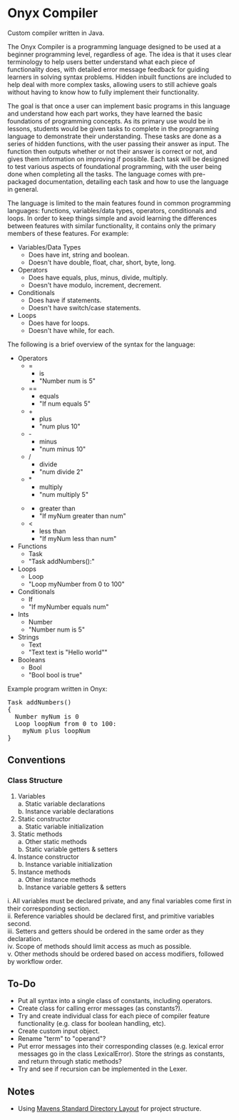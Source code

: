 # Onyx Compiler
Custom compiler written in Java.  

The Onyx Compiler is a programming language designed to be used at a beginner programming level, regardless of age. The idea is that it uses clear terminology to help users better understand what each piece of functionality does, with detailed error message feedback for guiding learners in solving syntax problems. Hidden inbuilt functions are included to help deal with more complex tasks, allowing users to still achieve goals without having to know how to fully implement their functionality.  

The goal is that once a user can implement basic programs in this language and understand how each part works, they have learned the basic foundations of programming concepts. As its primary use would be in lessons, students would be given tasks to complete in the programming language to demonstrate their understanding. These tasks are done as a series of hidden functions, with the user passing their answer as input. The function then outputs whether or not their answer is correct or not, and gives them information on improving if possible. Each task will be designed to test various aspects of foundational programming, with the user being done when completing all the tasks. The language comes with pre-packaged documentation, detailing each task and how to use the language in general.  

The language is limited to the main features found in common programming languages: functions, variables/data types, operators, conditionals and loops. In order to keep things simple and avoid learning the differences between features with similar functionality, it contains only the primary members of these features. For example:  
- Variables/Data Types
  - Does have int, string and boolean.
  - Doesn't have double, float, char, short, byte, long.
- Operators
  - Does have equals, plus, minus, divide, multiply.
  - Doesn't have modulo, increment, decrement.
- Conditionals
  - Does have if statements.
  - Doesn't have switch/case statements.
- Loops
  - Does have for loops.
  - Doesn't have while, for each.

The following is a brief overview of the syntax for the language:
- Operators
  - =
    - is
    - "Number num is 5"
  - ==
    - equals
    - "If num equals 5"
  - \+
    - plus
    - "num plus 10"
  - \-
    - minus
    - "num minus 10"
  - /
    - divide
    - "num divide 2"
  - \*
    - multiply
    - "num multiply 5"
  - >
    - greater than
    - "If myNum greater than num"
  - <
    - less than
    - "If myNum less than num"
- Functions
  - Task
  - "Task addNumbers():"
- Loops
  - Loop
  - "Loop myNumber from 0 to 100"
- Conditionals
  - If
  - "If myNumber equals num"
- Ints
  - Number
  - "Number num is 5"
- Strings
  - Text
  - "Text text is "Hello world""
- Booleans
  - Bool
  - "Bool bool is true"

Example program written in Onyx:
<pre>
Task addNumbers()
{
  Number myNum is 0
  Loop loopNum from 0 to 100:
    myNum plus loopNum
}
</pre>


## Conventions
### Class Structure
1. Variables  
  a. Static variable declarations  
  b. Instance variable declarations  
2. Static constructor  
  a. Static variable initialization  
3. Static methods  
  a. Other static methods  
  b. Static variable getters & setters  
4. Instance constructor  
  b. Instance variable initialization  
5. Instance methods  
  a. Other instance methods  
  b. Instance variable getters & setters  

i. All variables must be declared private, and any final variables come first in their corresponding section.  
ii. Reference variables should be declared first, and primitive variables second.  
iii. Setters and getters should be ordered in the same order as they declaration.  
iv. Scope of methods should limit access as much as possible.  
v. Other methods should be ordered based on access modifiers, followed by workflow order.


## To-Do
- Put all syntax into a single class of constants, including operators.
- Create class for calling error messages (as constants?).
- Try and create individual class for each piece of compiler feature functionality (e.g. class for boolean handling, etc).
- Create custom input object.
- Rename "term" to "operand"?
- Put error messages into their corresponding classes (e.g. lexical error messages go in the class LexicalError). Store the strings as constants, and return through static methods?
- Try and see if recursion can be implemented in the Lexer.

## Notes
- Using [Mavens Standard Directory Layout](http://maven.apache.org/guides/introduction/introduction-to-the-standard-directory-layout.html) for project structure.  
